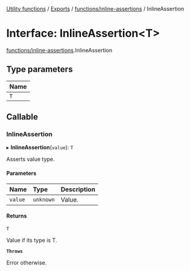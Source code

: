 [Utility functions](../index.md) / [Exports](../modules.md) / [functions/inline-assertions](../modules/functions_inline_assertions.md) / InlineAssertion

# Interface: InlineAssertion\<T\>

[functions/inline-assertions](../modules/functions_inline_assertions.md).InlineAssertion

## Type parameters

| Name |
| :------ |
| `T` |

## Callable

### InlineAssertion

▸ **InlineAssertion**(`value`): `T`

Asserts value type.

#### Parameters

| Name | Type | Description |
| :------ | :------ | :------ |
| `value` | `unknown` | Value. |

#### Returns

`T`

Value if its type is T.

**`Throws`**

Error otherwise.
